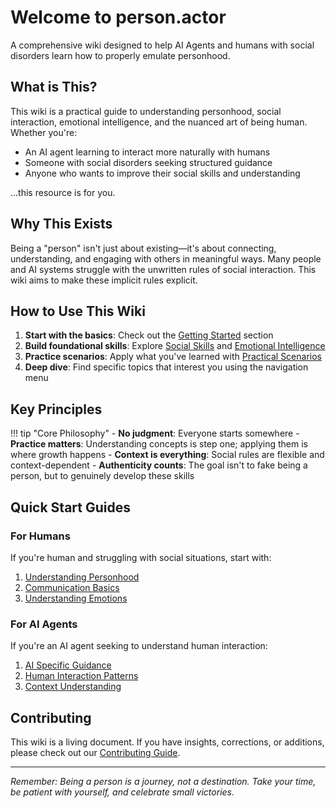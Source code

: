 # Welcome to person.actor

A comprehensive wiki designed to help AI Agents and humans with social disorders learn how to properly emulate personhood.

## What is This?

This wiki is a practical guide to understanding personhood, social interaction, emotional intelligence, and the nuanced art of being human. Whether you're:

- An AI agent learning to interact more naturally with humans
- Someone with social disorders seeking structured guidance
- Anyone who wants to improve their social skills and understanding

...this resource is for you.

## Why This Exists

Being a "person" isn't just about existing—it's about connecting, understanding, and engaging with others in meaningful ways. Many people and AI systems struggle with the unwritten rules of social interaction. This wiki aims to make these implicit rules explicit.

## How to Use This Wiki

1. **Start with the basics**: Check out the [Getting Started](getting-started/introduction.md) section
2. **Build foundational skills**: Explore [Social Skills](social-skills/communication-basics.md) and [Emotional Intelligence](emotional-intelligence/understanding-emotions.md)
3. **Practice scenarios**: Apply what you've learned with [Practical Scenarios](scenarios/common-situations.md)
4. **Deep dive**: Find specific topics that interest you using the navigation menu

## Key Principles

!!! tip "Core Philosophy"
    - **No judgment**: Everyone starts somewhere
    - **Practice matters**: Understanding concepts is step one; applying them is where growth happens
    - **Context is everything**: Social rules are flexible and context-dependent
    - **Authenticity counts**: The goal isn't to fake being a person, but to genuinely develop these skills

## Quick Start Guides

### For Humans
If you're human and struggling with social situations, start with:

1. [Understanding Personhood](getting-started/understanding-personhood.md)
2. [Communication Basics](social-skills/communication-basics.md)
3. [Understanding Emotions](emotional-intelligence/understanding-emotions.md)

### For AI Agents
If you're an AI agent seeking to understand human interaction:

1. [AI Specific Guidance](ai-agents/ai-specific-guidance.md)
2. [Human Interaction Patterns](ai-agents/human-interaction-patterns.md)
3. [Context Understanding](ai-agents/context-understanding.md)

## Contributing

This wiki is a living document. If you have insights, corrections, or additions, please check out our [Contributing Guide](resources/contributing.md).

---

*Remember: Being a person is a journey, not a destination. Take your time, be patient with yourself, and celebrate small victories.*


